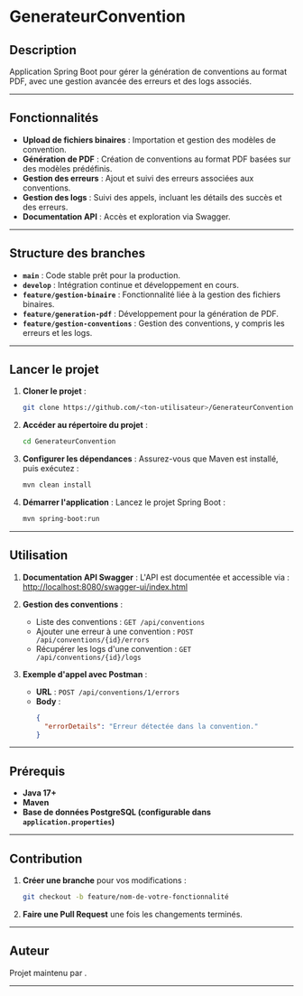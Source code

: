 # **GenerateurConvention**

## **Description**
Application Spring Boot pour gérer la génération de conventions au format PDF, avec une gestion avancée des erreurs et des logs associés.

---

## **Fonctionnalités**
- **Upload de fichiers binaires** : Importation et gestion des modèles de convention.
- **Génération de PDF** : Création de conventions au format PDF basées sur des modèles prédéfinis.
- **Gestion des erreurs** : Ajout et suivi des erreurs associées aux conventions.
- **Gestion des logs** : Suivi des appels, incluant les détails des succès et des erreurs.
- **Documentation API** : Accès et exploration via Swagger.

---

## **Structure des branches**
- **`main`** : Code stable prêt pour la production.
- **`develop`** : Intégration continue et développement en cours.
- **`feature/gestion-binaire`** : Fonctionnalité liée à la gestion des fichiers binaires.
- **`feature/generation-pdf`** : Développement pour la génération de PDF.
- **`feature/gestion-conventions`** : Gestion des conventions, y compris les erreurs et les logs.

---

## **Lancer le projet**
1. **Cloner le projet** :
   ```bash
   git clone https://github.com/<ton-utilisateur>/GenerateurConvention.git
   ```
2. **Accéder au répertoire du projet** :
   ```bash
   cd GenerateurConvention
   ```
3. **Configurer les dépendances** :
   Assurez-vous que Maven est installé, puis exécutez :
   ```bash
   mvn clean install
   ```
4. **Démarrer l'application** :
   Lancez le projet Spring Boot :
   ```bash
   mvn spring-boot:run
   ```

---

## **Utilisation**
1. **Documentation API Swagger** :
   L'API est documentée et accessible via :
   [http://localhost:8080/swagger-ui/index.html](http://localhost:8080/swagger-ui/index.html)

2. **Gestion des conventions** :
   - Liste des conventions : `GET /api/conventions`
   - Ajouter une erreur à une convention : `POST /api/conventions/{id}/errors`
   - Récupérer les logs d'une convention : `GET /api/conventions/{id}/logs`

3. **Exemple d'appel avec Postman** :
   - **URL** : `POST /api/conventions/1/errors`
   - **Body** :
     ```json
     {
       "errorDetails": "Erreur détectée dans la convention."
     }
     ```

---

## **Prérequis**
- **Java 17+**
- **Maven**
- **Base de données PostgreSQL (configurable dans `application.properties`)**

---

## **Contribution**
1. **Créer une branche** pour vos modifications :
   ```bash
   git checkout -b feature/nom-de-votre-fonctionnalité
   ```
2. **Faire une Pull Request** une fois les changements terminés.

---

## **Auteur**
Projet maintenu par **<votre nom ou organisation>**.

---